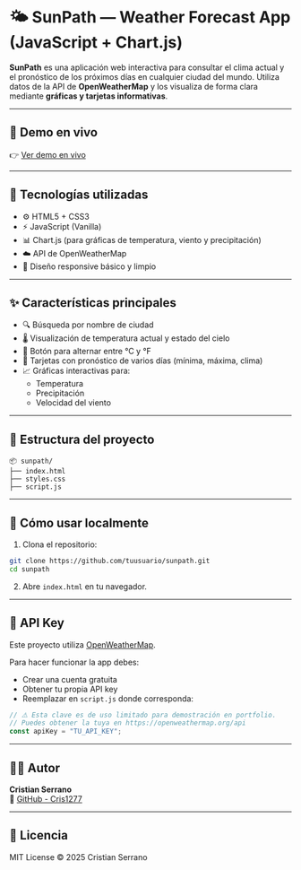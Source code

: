 
# 🌤 SunPath — Weather Forecast App (JavaScript + Chart.js)

**SunPath** es una aplicación web interactiva para consultar el clima actual y el pronóstico de los próximos días en cualquier ciudad del mundo. Utiliza datos de la API de **OpenWeatherMap** y los visualiza de forma clara mediante **gráficas y tarjetas informativas**.

---

## 🔗 Demo en vivo

👉 [Ver demo en vivo](https://cris1277.github.io/sunpath/)

---

## 🧩 Tecnologías utilizadas

- ⚙️ HTML5 + CSS3
- ⚡ JavaScript (Vanilla)
- 📊 Chart.js (para gráficas de temperatura, viento y precipitación)
- ☁️ API de OpenWeatherMap
- 🎨 Diseño responsive básico y limpio

---

## ✨ Características principales

- 🔍 Búsqueda por nombre de ciudad
- 🌡️ Visualización de temperatura actual y estado del cielo
- 🔄 Botón para alternar entre °C y °F
- 📅 Tarjetas con pronóstico de varios días (mínima, máxima, clima)
- 📈 Gráficas interactivas para:
  - Temperatura
  - Precipitación
  - Velocidad del viento

---

## 📁 Estructura del proyecto

```
📦 sunpath/
├── index.html
├── styles.css
├── script.js
```

---

## 🚀 Cómo usar localmente

1. Clona el repositorio:
```bash
git clone https://github.com/tuusuario/sunpath.git
cd sunpath
```

2. Abre `index.html` en tu navegador.

---

## 🔐 API Key

Este proyecto utiliza [OpenWeatherMap](https://openweathermap.org/api).

Para hacer funcionar la app debes:

- Crear una cuenta gratuita
- Obtener tu propia API key
- Reemplazar en `script.js` donde corresponda:

```js
// ⚠️ Esta clave es de uso limitado para demostración en portfolio.
// Puedes obtener la tuya en https://openweathermap.org/api
const apiKey = "TU_API_KEY";
```
---

## 🧑‍💻 Autor

**Cristian Serrano**  
🔗 [GitHub - Cris1277](https://github.com/Cris1277)

---

## 📝 Licencia

MIT License © 2025 Cristian Serrano
